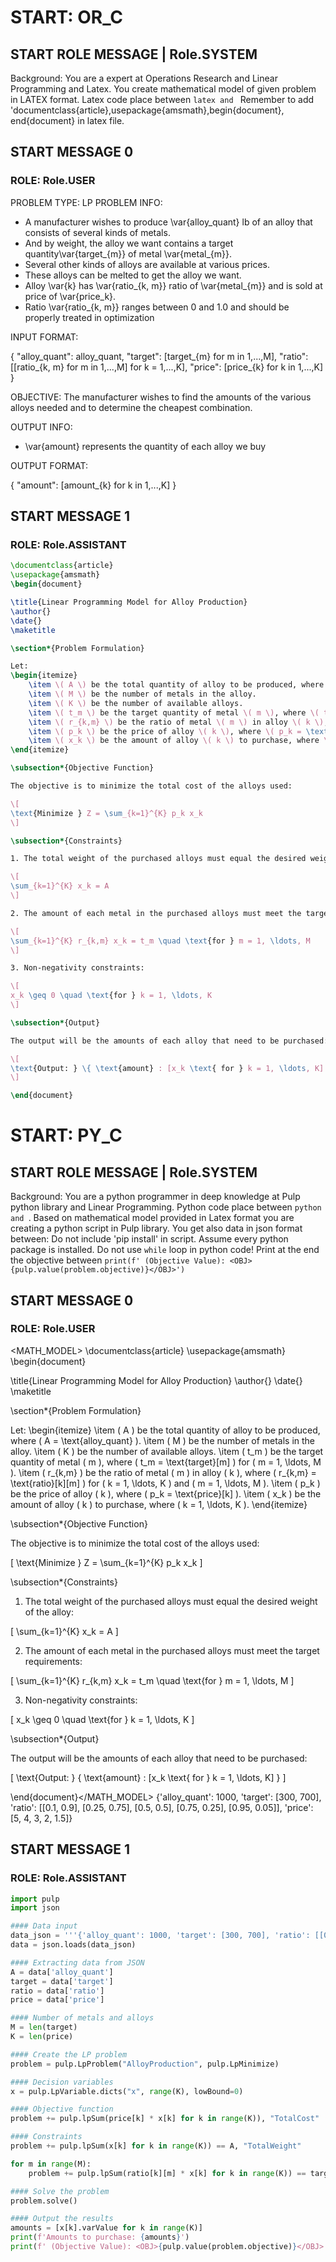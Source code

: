 # START: OR_C 
## START ROLE MESSAGE | Role.SYSTEM 
Background: You are a expert at Operations Research and Linear Programming and Latex. You create mathematical model of given problem in LATEX format. Latex code place between ```latex and ``` Remember to add 'documentclass{article},usepackage{amsmath},begin{document}, end{document} in latex file. 
## START MESSAGE 0 
### ROLE: Role.USER
<DESCRIPTION>
PROBLEM TYPE: LP
PROBLEM INFO:

- A manufacturer wishes to produce \var{alloy_quant} lb of an alloy that consists of several kinds of metals.
- And by weight, the alloy we want contains a target quantity\var{target_{m}} of metal \var{metal_{m}}.
- Several other kinds of alloys are available at various prices. 
- These alloys can be melted to get the alloy we want.
- Alloy \var{k} has \var{ratio_{k, m}} ratio of \var{metal_{m}} and is sold at price of \var{price_k}.
- Ratio \var{ratio_{k, m}} ranges between 0 and 1.0 and should be properly treated in optimization

INPUT FORMAT:

{
	"alloy_quant": alloy_quant,
	"target": [target_{m} for m in 1,...,M],
	"ratio": [[ratio_{k, m} for m in 1,...,M] for k = 1,...,K],
	"price": [price_{k} for k in 1,...,K]
}

OBJECTIVE: The manufacturer wishes to find the amounts of the various alloys needed and to determine the cheapest combination.

OUTPUT INFO:

- \var{amount} represents the quantity of each alloy we buy

OUTPUT FORMAT:

{
	"amount": [amount_{k} for k in 1,...,K]
}
</DESCRIPTION>


## START MESSAGE 1 
### ROLE: Role.ASSISTANT
```latex
\documentclass{article}
\usepackage{amsmath}
\begin{document}

\title{Linear Programming Model for Alloy Production}
\author{}
\date{}
\maketitle

\section*{Problem Formulation}

Let:
\begin{itemize}
    \item \( A \) be the total quantity of alloy to be produced, where \( A = \text{alloy\_quant} \).
    \item \( M \) be the number of metals in the alloy.
    \item \( K \) be the number of available alloys.
    \item \( t_m \) be the target quantity of metal \( m \), where \( t_m = \text{target}[m] \) for \( m = 1, \ldots, M \).
    \item \( r_{k,m} \) be the ratio of metal \( m \) in alloy \( k \), where \( r_{k,m} = \text{ratio}[k][m] \) for \( k = 1, \ldots, K \) and \( m = 1, \ldots, M \).
    \item \( p_k \) be the price of alloy \( k \), where \( p_k = \text{price}[k] \).
    \item \( x_k \) be the amount of alloy \( k \) to purchase, where \( k = 1, \ldots, K \).
\end{itemize}

\subsection*{Objective Function}

The objective is to minimize the total cost of the alloys used:

\[
\text{Minimize } Z = \sum_{k=1}^{K} p_k x_k
\]

\subsection*{Constraints}

1. The total weight of the purchased alloys must equal the desired weight of the alloy:

\[
\sum_{k=1}^{K} x_k = A
\]

2. The amount of each metal in the purchased alloys must meet the target requirements:

\[
\sum_{k=1}^{K} r_{k,m} x_k = t_m \quad \text{for } m = 1, \ldots, M
\]

3. Non-negativity constraints:

\[
x_k \geq 0 \quad \text{for } k = 1, \ldots, K
\]

\subsection*{Output}

The output will be the amounts of each alloy that need to be purchased:

\[
\text{Output: } \{ \text{amount} : [x_k \text{ for } k = 1, \ldots, K] \}
\]

\end{document}
```

# START: PY_C 
## START ROLE MESSAGE | Role.SYSTEM 
Background: You are a python programmer in deep knowledge at Pulp python library and Linear Programming. Python code place between ```python and ```. Based on mathematical model provided in Latex format you are creating a python script in Pulp library. You get also data in json format between: <DATA></DATA> Do not include 'pip install' in script. Assume every python package is installed. Do not use `while` loop in python code! Print at the end the objective between <OBJ></OBJ> `print(f' (Objective Value): <OBJ>{pulp.value(problem.objective)}</OBJ>')` 
## START MESSAGE 0 
### ROLE: Role.USER
<MATH_MODEL>
\documentclass{article}
\usepackage{amsmath}
\begin{document}

\title{Linear Programming Model for Alloy Production}
\author{}
\date{}
\maketitle

\section*{Problem Formulation}

Let:
\begin{itemize}
    \item \( A \) be the total quantity of alloy to be produced, where \( A = \text{alloy\_quant} \).
    \item \( M \) be the number of metals in the alloy.
    \item \( K \) be the number of available alloys.
    \item \( t_m \) be the target quantity of metal \( m \), where \( t_m = \text{target}[m] \) for \( m = 1, \ldots, M \).
    \item \( r_{k,m} \) be the ratio of metal \( m \) in alloy \( k \), where \( r_{k,m} = \text{ratio}[k][m] \) for \( k = 1, \ldots, K \) and \( m = 1, \ldots, M \).
    \item \( p_k \) be the price of alloy \( k \), where \( p_k = \text{price}[k] \).
    \item \( x_k \) be the amount of alloy \( k \) to purchase, where \( k = 1, \ldots, K \).
\end{itemize}

\subsection*{Objective Function}

The objective is to minimize the total cost of the alloys used:

\[
\text{Minimize } Z = \sum_{k=1}^{K} p_k x_k
\]

\subsection*{Constraints}

1. The total weight of the purchased alloys must equal the desired weight of the alloy:

\[
\sum_{k=1}^{K} x_k = A
\]

2. The amount of each metal in the purchased alloys must meet the target requirements:

\[
\sum_{k=1}^{K} r_{k,m} x_k = t_m \quad \text{for } m = 1, \ldots, M
\]

3. Non-negativity constraints:

\[
x_k \geq 0 \quad \text{for } k = 1, \ldots, K
\]

\subsection*{Output}

The output will be the amounts of each alloy that need to be purchased:

\[
\text{Output: } \{ \text{amount} : [x_k \text{ for } k = 1, \ldots, K] \}
\]

\end{document}</MATH_MODEL>
<DATA>
{'alloy_quant': 1000, 'target': [300, 700], 'ratio': [[0.1, 0.9], [0.25, 0.75], [0.5, 0.5], [0.75, 0.25], [0.95, 0.05]], 'price': [5, 4, 3, 2, 1.5]}</DATA>


## START MESSAGE 1 
### ROLE: Role.ASSISTANT
```python
import pulp
import json

#### Data input
data_json = '''{'alloy_quant': 1000, 'target': [300, 700], 'ratio': [[0.1, 0.9], [0.25, 0.75], [0.5, 0.5], [0.75, 0.25], [0.95, 0.05]], 'price': [5, 4, 3, 2, 1.5]}'''
data = json.loads(data_json)

#### Extracting data from JSON
A = data['alloy_quant']
target = data['target']
ratio = data['ratio']
price = data['price']

#### Number of metals and alloys
M = len(target)
K = len(price)

#### Create the LP problem
problem = pulp.LpProblem("AlloyProduction", pulp.LpMinimize)

#### Decision variables
x = pulp.LpVariable.dicts("x", range(K), lowBound=0)

#### Objective function
problem += pulp.lpSum(price[k] * x[k] for k in range(K)), "TotalCost"

#### Constraints
problem += pulp.lpSum(x[k] for k in range(K)) == A, "TotalWeight"

for m in range(M):
    problem += pulp.lpSum(ratio[k][m] * x[k] for k in range(K)) == target[m], f"MetalRequirement_{m+1}"

#### Solve the problem
problem.solve()

#### Output the results
amounts = [x[k].varValue for k in range(K)]
print(f'Amounts to purchase: {amounts}')
print(f' (Objective Value): <OBJ>{pulp.value(problem.objective)}</OBJ>')
```

